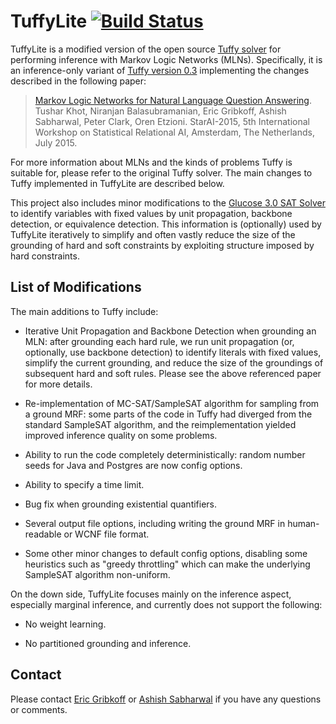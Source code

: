 # TuffyLite [![Build Status](https://semaphoreci.com/api/v1/allenai/tuffylite/branches/master/badge.svg)](https://semaphoreci.com/allenai/tuffylite)

TuffyLite is a modified version of the open source [Tuffy solver](http://hazy.cs.wisc.edu/hazy/tuffy) for performing inference with Markov Logic Networks (MLNs). Specifically, it is an inference-only variant of [Tuffy version 0.3](http://hazy.cs.wisc.edu/hazy/tuffy/download/tuffy-src-0.3-mar2014.zip) implementing the changes described in the following paper:

> [Markov Logic Networks for Natural Language Question Answering](http://arxiv.org/abs/1507.03045). Tushar Khot, Niranjan Balasubramanian, Eric Gribkoff, Ashish Sabharwal, Peter Clark, Oren Etzioni. StarAI-2015, 5th International Workshop on Statistical Relational AI, Amsterdam, The Netherlands, July 2015.

For more information about MLNs and the kinds of problems Tuffy is suitable for, please refer to the original Tuffy solver. The main changes to Tuffy implemented in TuffyLite are described below.

This project also includes minor modifications to the [Glucose 3.0 SAT Solver](http://www.labri.fr/perso/lsimon/glucose) to identify variables with fixed values by unit propagation, backbone detection, or equivalence detection. This information is (optionally) used by TuffyLite iteratively to simplify and often vastly reduce the size of the grounding of hard and soft constraints by exploiting structure imposed by hard constraints.


## List of Modifications

The main additions to Tuffy include:

* Iterative Unit Propagation and Backbone Detection when grounding an MLN: after grounding each hard rule, we run unit propagation (or, optionally, use backbone detection) to identify literals with fixed values, simplify the current grounding, and reduce the size of the groundings of subsequent hard and soft rules. Please see the above referenced paper for more details.

* Re-implementation of MC-SAT/SampleSAT algorithm for sampling from a ground MRF: some parts of the code in Tuffy had diverged from the standard SampleSAT algorithm, and the reimplementation yielded improved inference quality on some problems.

* Ability to run the code completely deterministically: random number seeds for Java and Postgres are now config options.

* Ability to specify a time limit.

* Bug fix when grounding existential quantifiers.

* Several output file options, including writing the ground MRF in human-readable or WCNF file format.

* Some other minor changes to default config options, disabling some heuristics such as "greedy throttling" which can make the underlying SampleSAT algorithm non-uniform.

On the down side, TuffyLite focuses mainly on the inference aspect, especially marginal inference, and currently does not support the following:

* No weight learning.

* No partitioned grounding and inference.


## Contact

Please contact [Eric Gribkoff](http://homes.cs.washington.edu/~eagribko) or [Ashish Sabharwal](http://ashishs.people.allenai.org) if you have any questions or comments.

